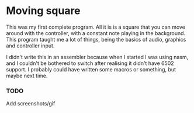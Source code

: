 # Moving square

This was my first complete program. All it is is a square that you can move around with the controller, with a constant note playing in the background. This program taught me a lot of things, being the basics of audio, graphics and controller input.

I didn't write this in an assembler because when I started I was using nasm, and I couldn't be bothered to switch after realising it didn't have 6502 support. I probably could have written some macros or something, but maybe next time.

### TODO
Add screenshots/gif

